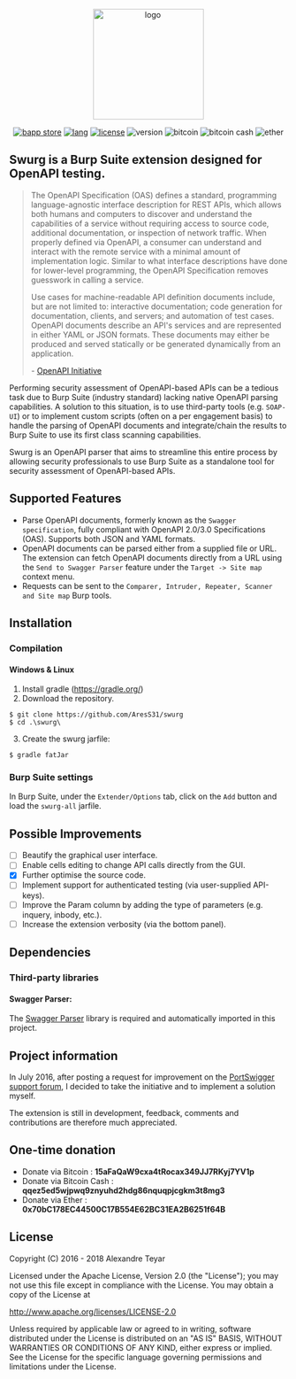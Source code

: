 <p align="center">
  <img alt="logo" src="https://raw.githubusercontent.com/AresS31/swurg/dev/images/logo3.png" height="200">
  <p align="center">
      <a href="https://portswigger.net/bappstore/6bf7574b632847faaaa4eb5e42f1757c"><img alt="bapp store" src="https://img.shields.io/badge/BApp-Published-orange.svg"></a>
      <a href="https://www.java.com"><img alt="lang" src="https://img.shields.io/badge/Lang-Java-blue.svg"></a>
      <a href="https://opensource.org/licenses/Apache-2.0"><img alt="license" src="https://img.shields.io/badge/License-Apache%202.0-red.svg"></a>
      <img alt="version" src="https://img.shields.io/badge/Version-2.3-green.svg">
      <img alt="bitcoin" src="https://img.shields.io/badge/Bitcoin-15aFaQaW9cxa4tRocax349JJ7RKyj7YV1p-yellow.svg">
      <img alt="bitcoin cash" src="https://img.shields.io/badge/Bitcoin%20Cash-qqez5ed5wjpwq9znyuhd2hdg86nquqpjcgkm3t8mg3-yellow.svg">
      <img alt="ether" src="https://img.shields.io/badge/Ether-0x70bC178EC44500C17B554E62BC31EA2B6251f64B-yellow.svg">
  </p>
</p>

## Swurg is a Burp Suite extension designed for OpenAPI testing.

> The OpenAPI Specification (OAS) defines a standard, programming language-agnostic interface description for REST APIs, which allows both humans and computers to discover and understand the capabilities of a service without requiring access to source code, additional documentation, or inspection of network traffic. When properly defined via OpenAPI, a consumer can understand and interact with the remote service with a minimal amount of implementation logic. Similar to what interface descriptions have done for lower-level programming, the OpenAPI Specification removes guesswork in calling a service.
>
> Use cases for machine-readable API definition documents include, but are not limited to: interactive documentation; code generation for documentation, clients, and servers; and automation of test cases. OpenAPI documents describe an API's services and are represented in either YAML or JSON formats. These documents may either be produced and served statically or be generated dynamically from an application.
>
> \- [OpenAPI Initiative](https://github.com/OAI/OpenAPI-Specification)

Performing security assessment of OpenAPI-based APIs can be a tedious task due to Burp Suite (industry standard) lacking native OpenAPI parsing capabilities. A solution to this situation, is to use third-party tools (e.g. `SOAP-UI`) or to implement custom scripts (often on a per engagement basis) to handle the parsing of OpenAPI documents and integrate/chain the results to Burp Suite to use its first class scanning capabilities.

Swurg is an OpenAPI parser that aims to streamline this entire process by allowing security professionals to use Burp Suite as a standalone tool for security assessment of OpenAPI-based APIs.

## Supported Features

- Parse OpenAPI documents, formerly known as the `Swagger specification`, fully compliant with OpenAPI 2.0/3.0 Specifications (OAS). Supports both JSON and YAML formats.
- OpenAPI documents can be parsed either from a supplied file or URL. The extension can fetch OpenAPI documents directly from a URL using the `Send to Swagger Parser` feature under the `Target -> Site map` context menu.
- Requests can be sent to the `Comparer, Intruder, Repeater, Scanner and Site map` Burp tools.

## Installation

### Compilation

#### Windows & Linux

1. Install gradle (<https://gradle.org/>)
2. Download the repository.

```console
$ git clone https://github.com/AresS31/swurg
$ cd .\swurg\
```

3. Create the swurg jarfile:

```console
$ gradle fatJar
```

### Burp Suite settings

In Burp Suite, under the `Extender/Options` tab, click on the `Add` button and load the `swurg-all` jarfile.

## Possible Improvements

- [ ] Beautify the graphical user interface.
- [ ] Enable cells editing to change API calls directly from the GUI.
- [x] Further optimise the source code.
- [ ] Implement support for authenticated testing (via user-supplied API-keys).
- [ ] Improve the Param column by adding the type of parameters (e.g. inquery, inbody, etc.).
- [ ] Increase the extension verbosity (via the bottom panel).

## Dependencies

### Third-party libraries

#### Swagger Parser:

The [Swagger Parser](https://mvnrepository.com/artifact/io.swagger.parser.v3/swagger-parser) library is required and automatically imported in this project.

## Project information

In July 2016, after posting a request for improvement on the [PortSwigger support forum](https://support.portswigger.net/customer/portal/questions/16358278-swagger-parser-and-wsdler-improvement), I decided to take the initiative and to implement a solution myself.

The extension is still in development, feedback, comments and contributions are therefore much appreciated.

## One-time donation

- Donate via Bitcoin : **15aFaQaW9cxa4tRocax349JJ7RKyj7YV1p**
- Donate via Bitcoin Cash : **qqez5ed5wjpwq9znyuhd2hdg86nquqpjcgkm3t8mg3**
- Donate via Ether : **0x70bC178EC44500C17B554E62BC31EA2B6251f64B**

## License

Copyright (C) 2016 - 2018 Alexandre Teyar

Licensed under the Apache License, Version 2.0 (the "License");
you may not use this file except in compliance with the License.
You may obtain a copy of the License at

<http://www.apache.org/licenses/LICENSE-2.0>

Unless required by applicable law or agreed to in writing, software
distributed under the License is distributed on an "AS IS" BASIS,
WITHOUT WARRANTIES OR CONDITIONS OF ANY KIND, either express or implied.
See the License for the specific language governing permissions and
limitations under the License.
